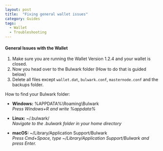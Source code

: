 ```yaml
---
layout: post
title:  "Fixing general wallet issues"
category: Guides
tags:
  - Wallet
  - Troubleshooting
---
```


#### General Issues with the Wallet

1. Make sure you are running the Wallet Version 1.2.4 and your wallet is closed.
2. Now you head over to the Bulwark folder (How to do that is guided below)
3. Delete all files except ```wallet.dat```, ```bulwark.conf```, ```masternode.conf``` and the backups folder.

How to find your Bulwark folder:

* **Windows:** %APPDATA%\\Roaming\\Bulwark  
_Press Windows+R and write %appdata%_

* **Linux:** ~/.bulwark/  
_Navigate to the .bulwark folder in your home directory_

* **macOS:** ~/Library/Application Support/Bulwark  
_Press Cmd+Space, type ~/Library/Application Support/Bulwark and press Enter._
